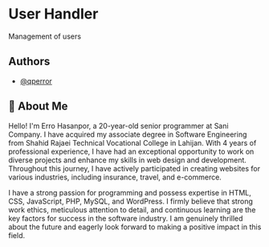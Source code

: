 
# User Handler

Management of users


## Authors

- [@qperror](https://www.github.com/qperror)




## 🚀 About Me
Hello! I'm Erro Hasanpor, a 20-year-old senior programmer at Sani Company. I have acquired my associate degree in Software Engineering from Shahid Rajaei Technical Vocational College in Lahijan. With 4 years of professional experience, I have had an exceptional opportunity to work on diverse projects and enhance my skills in web design and development. Throughout this journey, I have actively participated in creating websites for various industries, including insurance, travel, and e-commerce.

I have a strong passion for programming and possess expertise in HTML, CSS, JavaScript, PHP, MySQL, and WordPress. I firmly believe that strong work ethics, meticulous attention to detail, and continuous learning are the key factors for success in the software industry. I am genuinely thrilled about the future and eagerly look forward to making a positive impact in this field.
